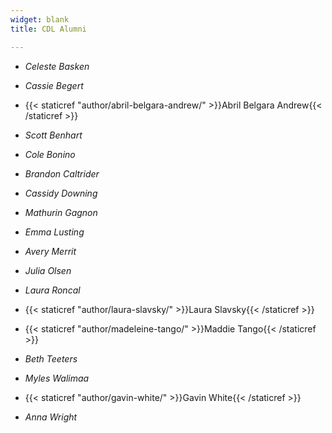```yaml
---
widget: blank
title: CDL Alumni

---
```



- *Celeste Basken*

- *Cassie Begert* 

- {{< staticref "author/abril-belgara-andrew/" >}}Abril Belgara Andrew{{< /staticref >}}

- *Scott Benhart* 

- *Cole Bonino* 

- *Brandon Caltrider* 

- *Cassidy Downing* 

- *Mathurin Gagnon* 

- *Emma Lusting* 

- *Avery Merrit* 

- *Julia Olsen* 

- *Laura Roncal*

- {{< staticref "author/laura-slavsky/" >}}Laura Slavsky{{< /staticref >}}

- {{< staticref "author/madeleine-tango/" >}}Maddie Tango{{< /staticref >}}

- *Beth Teeters* 

- *Myles Walimaa* 

- {{< staticref "author/gavin-white/" >}}Gavin White{{< /staticref >}}

- *Anna Wright* 


